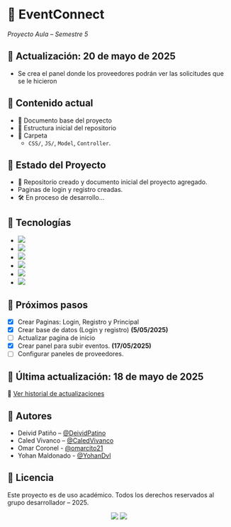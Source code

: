 # 🎉 EventConnect  
_Proyecto Aula – Semestre 5_

## 📅 Actualización: 20 de mayo de 2025
- Se crea el panel donde los proveedores podrán ver las solicitudes que se le hicieron
  
## 📂 Contenido actual
- 📄 Documento base del proyecto 
- 📁 Estructura inicial del repositorio
- 📁 Carpeta
   - `CSS/`, `JS/`, `Model`, `Controller`.

## 📁 Estado del Proyecto
- 🚀 Repositorio creado y documento inicial del proyecto agregado.
- Paginas de login y registro creadas.
- 🛠️ En proceso de desarrollo...

## 🧠 Tecnologías
- <img src="https://img.shields.io/badge/HTML5-E34F26?logo=html5&logoColor=white" />  
- <img src="https://img.shields.io/badge/CSS3-1572B6?logo=css3&logoColor=white" />  
- <img src="https://img.shields.io/badge/JavaScript-F7DF1E?logo=javascript&logoColor=black" />  
- <img src="https://img.shields.io/badge/PHP-777BB4?logo=php&logoColor=white" />
- <img src="https://img.shields.io/badge/Bootstrap-7952B3?logo=bootstrap&logoColor=white" />
- <img src="https://img.shields.io/badge/(Por%20definir)-lightgrey?logo=code&logoColor=white" />

## 📌 Próximos pasos
- [X] Crear Paginas: Login, Registro y Principal
- [X] Crear base de datos (Login y registro) **(5/05/2025)**
- [ ] Actualizar pagina de inicio
- [X] Crear panel para subir eventos. **(17/05/2025)**
- [ ] Configurar paneles de proveedores.

## 📅 Última actualización: 18 de mayo de 2025
📘 [Ver historial de actualizaciones](CHANGELOG.md)

## 👥 Autores
- Deivid Patiño – [@DeividPatino](https://github.com/DeividPatino)
- Caled Vivanco – [@CaledVivanco](https://github.com/CaledVivanco)
- Omar Coronel - [@omarcito21](https://github.com/omarcito21)
- Yohan Maldonado - [@YohanDvl](https://github.com/YohanDvl)

## 🧾 Licencia
Este proyecto es de uso académico. Todos los derechos reservados al grupo desarrollador – 2025.

<p align="center">
  <img src="https://img.shields.io/badge/GitHub-181717?logo=github&logoColor=white" />
  <img src="https://img.shields.io/badge/EventConnect-0A7E8C?logo=code&logoColor=white" />
</p>

